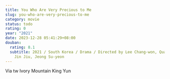 ```yaml
---
title: You Who Are Very Precious to Me
slug: you-who-are-very-precious-to-me
category: movie
status: todo
rating: 0
year: "2021"
date: 2023-12-28 05:41:29+08:00
douban:
  rating: 8.1
  subtitle: 2021 / South Korea / Drama / Directed by Lee Chang-won, Quan Sung-mo /
    Jin Jiu, Jeong Su-yeon
---
```


Via tw Ivory Mountain King Yun
